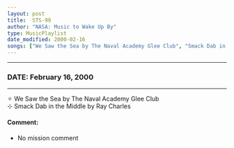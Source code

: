 ```yaml
---
layout: post
title:  STS-99
author: "NASA: Music to Wake Up By"
type: MusicPlaylist
date_modified: 2000-02-16
songs: ["We Saw the Sea by The Naval Academy Glee Club", "Smack Dab in the Middle by Ray Charles"]
---
```


----
### DATE: February 16, 2000
----
✧ We Saw the Sea by The Naval Academy Glee Club  &nbsp;<br />
⊹ Smack Dab in the Middle by Ray Charles

#### Comment:
* No mission comment



<br/>
<center>
	<a target="_blank"
	   href="https://twitter.com/intent/tweet?hashtags=Space,NASA,Playlist,NASAWakeupCalls,SpaceProgram&text={{ page.author}}, '{{ page.songs.first }}' {{ page.title }}, {{ page.date | date: '%B %d, %Y' }}. {{ site.url }}{{ page.url }} @nasawakeupcalls">
	   <i class="fab fa-twitter" alt="Tweet this page" style="font-size: 1.3em;"></i>
	</a>
	&nbsp; 	<i class="fas fa-user-astronaut" style="font-size: 1.5em;"></i> &nbsp;
    <a type="amzn" search="'We Saw the Sea by The Naval Academy Glee Club' or 'Smack Dab in the Middle by Ray Charles'" category="popular music">
        <i class="fab fa-amazon" style="font-size: 1.3em;"></i>
    </a>
</center>
